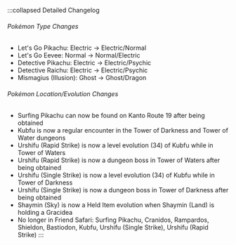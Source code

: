 :::collapsed Detailed Changelog
###### Pokémon Type Changes
- Let's Go Pikachu: Electric → Electric/Normal
- Let's Go Eevee: Normal → Normal/Electric
- Detective Pikachu: Electric → Electric/Psychic
- Detective Raichu: Electric → Electric/Psychic
- Mismagius (Illusion): Ghost → Ghost/Dragon

###### Pokémon Location/Evolution Changes
- Surfing Pikachu can now be found on Kanto Route 19 after being obtained
- Kubfu is now a regular encounter in the Tower of Darkness and Tower of Water dungeons
- Urshifu (Rapid Strike) is now a level evolution (34) of Kubfu while in Tower of Waters
- Urshifu (Rapid Strike) is now a dungeon boss in Tower of Waters after being obtained
- Urshifu (Single Strike) is now a level evolution (34) of Kubfu while in Tower of Darkness
- Urshifu (Single Strike) is now a dungeon boss in Tower of Darkness after being obtained
- Shaymin (Sky) is now a Held Item evolution when Shaymin (Land) is holding a Gracidea
- No longer in Friend Safari: Surfing Pikachu, Cranidos, Rampardos, Shieldon, Bastiodon, Kubfu, Urshifu (Single Strike), Urshifu (Rapid Strike)
:::